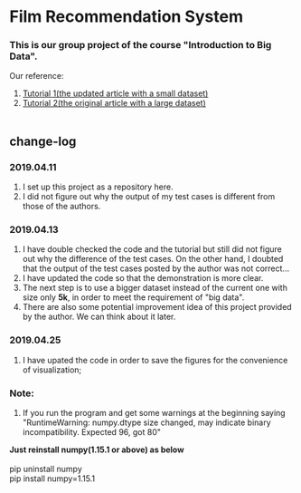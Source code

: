# Film Recommendation System

### This is our group project of the course "Introduction to Big Data".
Our reference: <br />
1. <a href="https://www.kaggle.com/sohier/film-recommendation-engine-converted-to-use-tmdb/data">Tutorial 1(the updated article with a small dataset)</a>
2. <a href="https://www.kaggle.com/fabiendaniel/film-recommendation-engine?scriptVersionId=1815993">Tutorial 2(the original article with a large dataset)</a>
<br /><br />
## change-log


### 2019.04.11
1. I set up this project as a repository here.
2. I did not figure out why the output of my test cases is
different from those of the authors.


### 2019.04.13
1. I have double checked the code and the tutorial but still 
did not figure out why the difference of the test cases. On the
other hand, I doubted that the output of the test cases posted
by the author was not correct...
2. I have updated the code so that the demonstration is more clear.
3. The next step is to use a bigger dataset instead of the current
one with size only **5k**, in order to meet the requirement of "big data".
4. There are also some potential improvement idea of this project provided
by the author. We can think about it later.


### 2019.04.25
1. I have upated the code in order to save the figures for the convenience of visualization;

### Note:
1. If you run the program and get some warnings at the beginning saying
"RuntimeWarning: numpy.dtype size changed, may indicate binary 
incompatibility. Expected 96, got 80"

**Just reinstall numpy(1.15.1 or above) as below**
<br/><br/>
pip uninstall numpy
<br/>
pip install numpy=1.15.1





